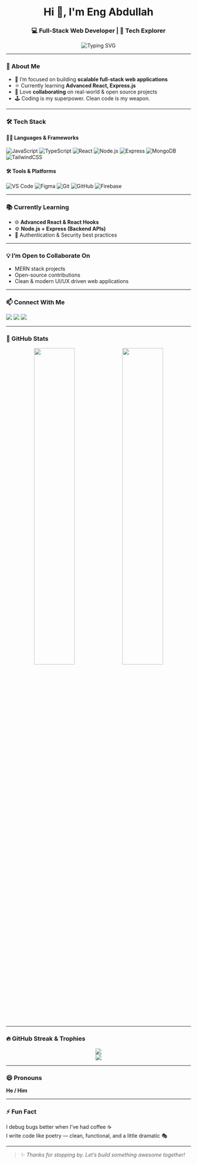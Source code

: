 <!-- PROFILE HEADER -->
<h1 align="center">Hi 👋, I'm Eng Abdullah</h1>
<h3 align="center">💻 Full-Stack Web Developer | 🧠 Tech Explorer</h3>

<!-- TYPING SVG -->
<p align="center">
  <img src="https://readme-typing-svg.herokuapp.com?font=Fira+Code&size=22&pause=1000&color=6C63FF&center=true&vCenter=true&width=440&lines=Welcome+to+my+GitHub!;I'm+a+MERN+Stack+Developer;Let's+build+cool+stuff+together!+🚀" alt="Typing SVG" />
</p>

---

### 🚀 About Me

- 🔭 I’m focused on building **scalable full-stack web applications**  
- ⚛️ Currently learning **Advanced React, Express.js**  
- 🤝 Love **collaborating** on real-world & open source projects  
- 🕹 Coding is my superpower. Clean code is my weapon.

---

### 🛠️ Tech Stack

#### 👨‍💻 Languages & Frameworks
![JavaScript](https://img.shields.io/badge/-JavaScript-black?style=for-the-badge&logo=javascript)
![TypeScript](https://img.shields.io/badge/-TypeScript-3178C6?style=for-the-badge&logo=typescript)
![React](https://img.shields.io/badge/-React-20232A?style=for-the-badge&logo=react)
![Node.js](https://img.shields.io/badge/-Node.js-339933?style=for-the-badge&logo=nodedotjs)
![Express](https://img.shields.io/badge/-Express-000000?style=for-the-badge&logo=express)
![MongoDB](https://img.shields.io/badge/-MongoDB-4DB33D?style=for-the-badge&logo=mongodb)
![TailwindCSS](https://img.shields.io/badge/-Tailwind_CSS-38B2AC?style=for-the-badge&logo=tailwind-css)

#### 🛠️ Tools & Platforms
![VS Code](https://img.shields.io/badge/-VS%20Code-007ACC?style=for-the-badge&logo=visual-studio-code)
![Figma](https://img.shields.io/badge/-Figma-black?style=for-the-badge&logo=figma)
![Git](https://img.shields.io/badge/-Git-F05032?style=for-the-badge&logo=git)
![GitHub](https://img.shields.io/badge/-GitHub-181717?style=for-the-badge&logo=github)
![Firebase](https://img.shields.io/badge/-Firebase-FFCA28?style=for-the-badge&logo=firebase)

---

### 📚 Currently Learning
- 🌐 **Advanced React & React Hooks**  
- ⚙️ **Node.js + Express (Backend APIs)**  
- 🔐 Authentication & Security best practices

---

### 💡 I’m Open to Collaborate On
- MERN stack projects  
- Open-source contributions  
- Clean & modern UI/UX driven web applications  

---

### 📫 Connect With Me

<p>
  <a href="mailto:engabdullah@gmail.com"><img src="https://img.shields.io/badge/-Email-D14836?style=flat-square&logo=Gmail&logoColor=white" /></a>
  <a href="https://www.linkedin.com/in/engabdullah"><img src="https://img.shields.io/badge/-LinkedIn-0077B5?style=flat-square&logo=Linkedin&logoColor=white" /></a>
  <a href="https://github.com/engabdullah-2024"><img src="https://img.shields.io/badge/-GitHub-181717?style=flat-square&logo=github&logoColor=white" /></a>
</p>

---

### 🧾 GitHub Stats

<p align="center">
  <img src="https://github-readme-stats.vercel.app/api?username=engabdullah-2024&show_icons=true&theme=radical" width="47%" />
  <img src="https://github-readme-stats.vercel.app/api/top-langs/?username=engabdullah-2024&layout=compact&theme=radical" width="47%" />
</p>

---

### 🔥 GitHub Streak & Trophies

<p align="center">
  <img src="https://github-readme-streak-stats.herokuapp.com/?user=engabdullah-2024&theme=radical" />
  <br/>
  <img src="https://github-profile-trophy.vercel.app/?username=engabdullah-2024&theme=radical&margin-w=10&column=7" />
</p>

---

### 😄 Pronouns
**He / Him**

---

### ⚡ Fun Fact
I debug bugs better when I’ve had coffee ☕  
I write code like poetry — clean, functional, and a little dramatic 🎭

---

> ✨ *Thanks for stopping by. Let’s build something awesome together!*
